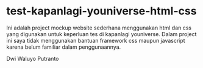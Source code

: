 # test-kapanlagi-youniverse-html-css
Ini adalah project mockup website sederhana menggunakan html dan css yang digunakan untuk keperluan tes di kapanlagi youniverse.
Dalam project ini saya tidak menggunakan bantuan framework css maupun javascript karena belum familiar dalam penggunaannya.

Dwi Waluyo Putranto
